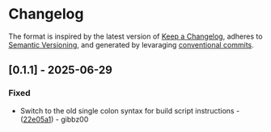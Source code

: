 # Changelog

The format is inspired by the latest version of [Keep a Changelog](https://keepachangelog.com/en), adheres to [Semantic Versioning](https://semver.org/spec/v2.0.0.html), and generated by levaraging [conventional commits](https://www.conventionalcommits.org/).

## [0.1.1] - 2025-06-29

### Fixed

- Switch to the old single colon syntax for build script instructions - ([22e05a1](https://github.com/gibbz00/esprelse/commit/22e05a1752c84bfa503ed5f5ae5098e0d5a06ddd)) - gibbz00
